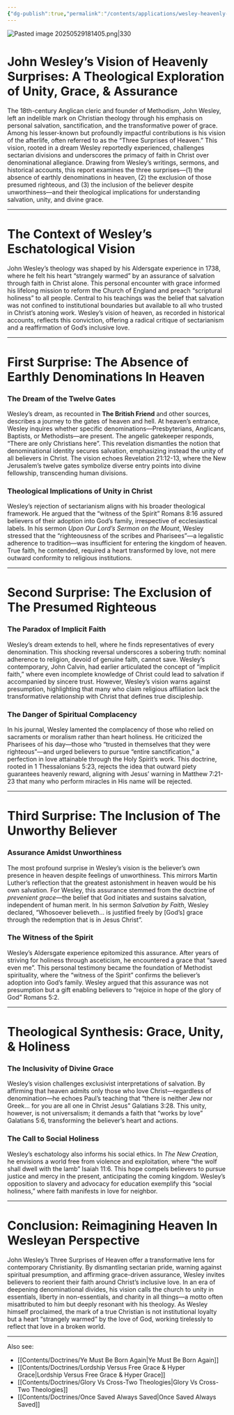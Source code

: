 ```yaml
---
{"dg-publish":true,"permalink":"/contents/applications/wesley-heavenly-surprise/","noteIcon":"","created":"2025-05-29T18:23:17.760+08:00"}
---
```


![Pasted image 20250529181405.png|330](/img/user/Attachments/Pasted%20image%2020250529181405.png)

# John Wesley’s Vision of Heavenly Surprises: A Theological Exploration of Unity, Grace, & Assurance  

The 18th-century Anglican cleric and founder of Methodism, John Wesley, left an indelible mark on Christian theology through his emphasis on personal salvation, sanctification, and the transformative power of grace. Among his lesser-known but profoundly impactful contributions is his vision of the afterlife, often referred to as the “Three Surprises of Heaven.” This vision, rooted in a dream Wesley reportedly experienced, challenges sectarian divisions and underscores the primacy of faith in Christ over denominational allegiance. Drawing from Wesley’s writings, sermons, and historical accounts, this report examines the three surprises—(1) the absence of earthly denominations in heaven, (2) the exclusion of those presumed righteous, and (3) the inclusion of the believer despite unworthiness—and their theological implications for understanding salvation, unity, and divine grace.  

---
# The Context of Wesley’s Eschatological Vision  

John Wesley’s theology was shaped by his Aldersgate experience in 1738, where he felt his heart “strangely warmed” by an assurance of salvation through faith in Christ alone. This personal encounter with grace informed his lifelong mission to reform the Church of England and preach “scriptural holiness” to all people. Central to his teachings was the belief that salvation was not confined to institutional boundaries but available to all who trusted in Christ’s atoning work. Wesley’s vision of heaven, as recorded in historical accounts, reflects this conviction, offering a radical critique of sectarianism and a reaffirmation of God’s inclusive love.  

---
# First Surprise: The Absence of Earthly Denominations In Heaven  

### The Dream of the Twelve Gates  
Wesley’s dream, as recounted in **The British Friend** and other sources, describes a journey to the gates of heaven and hell. At heaven’s entrance, Wesley inquires whether specific denominations—Presbyterians, Anglicans, Baptists, or Methodists—are present. The angelic gatekeeper responds, “There are only Christians here”. This revelation dismantles the notion that denominational identity secures salvation, emphasizing instead the unity of all believers in Christ. The vision echoes Revelation 21:12-13, where the New Jerusalem’s twelve gates symbolize diverse entry points into divine fellowship, transcending human divisions.  

### Theological Implications of Unity in Christ  
Wesley’s rejection of sectarianism aligns with his broader theological framework. He argued that the “witness of the Spirit” Romans 8:16 assured believers of their adoption into God’s family, irrespective of ecclesiastical labels. In his sermon *Upon Our Lord’s Sermon on the Mount*, Wesley stressed that the “righteousness of the scribes and Pharisees”—a legalistic adherence to tradition—was insufficient for entering the kingdom of heaven. True faith, he contended, required a heart transformed by love, not mere outward conformity to religious institutions.  

---
# Second Surprise: The Exclusion of The Presumed Righteous  

### The Paradox of Implicit Faith  
Wesley’s dream extends to hell, where he finds representatives of every denomination. This shocking reversal underscores a sobering truth: nominal adherence to religion, devoid of genuine faith, cannot save. Wesley’s contemporary, John Calvin, had earlier articulated the concept of “implicit faith,” where even incomplete knowledge of Christ could lead to salvation if accompanied by sincere trust. However, Wesley’s vision warns against presumption, highlighting that many who claim religious affiliation lack the transformative relationship with Christ that defines true discipleship.  

### The Danger of Spiritual Complacency  
In his journal, Wesley lamented the complacency of those who relied on sacraments or moralism rather than heart holiness. He criticized the Pharisees of his day—those who “trusted in themselves that they were righteous”—and urged believers to pursue “entire sanctification,” a perfection in love attainable through the Holy Spirit’s work. This doctrine, rooted in 1 Thessalonians 5:23, rejects the idea that outward piety guarantees heavenly reward, aligning with Jesus’ warning in Matthew 7:21-23 that many who perform miracles in His name will be rejected.  

---
# Third Surprise: The Inclusion of The Unworthy Believer  

### Assurance Amidst Unworthiness  
The most profound surprise in Wesley’s vision is the believer’s own presence in heaven despite feelings of unworthiness. This mirrors Martin Luther’s reflection that the greatest astonishment in heaven would be his own salvation. For Wesley, this assurance stemmed from the doctrine of *prevenient grace*—the belief that God initiates and sustains salvation, independent of human merit. In his sermon *Salvation by Faith*, Wesley declared, “Whosoever believeth... is justified freely by [God’s] grace through the redemption that is in Jesus Christ”.  

### The Witness of the Spirit  
Wesley’s Aldersgate experience epitomized this assurance. After years of striving for holiness through asceticism, he encountered a grace that “saved even me”. This personal testimony became the foundation of Methodist spirituality, where the “witness of the Spirit” confirms the believer’s adoption into God’s family. Wesley argued that this assurance was not presumption but a gift enabling believers to “rejoice in hope of the glory of God” Romans 5:2.  

---
# Theological Synthesis: Grace, Unity, & Holiness  

### The Inclusivity of Divine Grace  
Wesley’s vision challenges exclusivist interpretations of salvation. By affirming that heaven admits only those who love Christ—regardless of denomination—he echoes Paul’s teaching that “there is neither Jew nor Greek... for you are all one in Christ Jesus” Galatians 3:28. This unity, however, is not universalism; it demands a faith that “works by love” Galatians 5:6, transforming the believer’s heart and actions.  

### The Call to Social Holiness  
Wesley’s eschatology also informs his social ethics. In *The New Creation*, he envisions a world free from violence and exploitation, where “the wolf shall dwell with the lamb” Isaiah 11:6. This hope compels believers to pursue justice and mercy in the present, anticipating the coming kingdom. Wesley’s opposition to slavery and advocacy for education exemplify this “social holiness,” where faith manifests in love for neighbor.  

---
# Conclusion: Reimagining Heaven In Wesleyan Perspective  

John Wesley’s Three Surprises of Heaven offer a transformative lens for contemporary Christianity. By dismantling sectarian pride, warning against spiritual presumption, and affirming grace-driven assurance, Wesley invites believers to reorient their faith around Christ’s inclusive love. In an era of deepening denominational divides, his vision calls the church to unity in essentials, liberty in non-essentials, and charity in all things—a motto often misattributed to him but deeply resonant with his theology. As Wesley himself proclaimed, the mark of a true Christian is not institutional loyalty but a heart “strangely warmed” by the love of God, working tirelessly to reflect that love in a broken world.

<script> var refTagger = { settings: { bibleVersion: 'KJV', tooltipStyle: 'dark' } }; (function(d, t) { var n=d.querySelector('[nonce]'); refTagger.settings.nonce = n && (n.nonce||n.getAttribute('nonce')); var g = d.createElement(t), s = d.getElementsByTagName(t)[0]; g.src = 'https://api.reftagger.com/v2/RefTagger.js'; g.nonce = refTagger.settings.nonce; s.parentNode.insertBefore(g, s); }(document, 'script')); </script>

---
Also see:
- [[Contents/Doctrines/Ye Must Be Born Again\|Ye Must Be Born Again]]
- [[Contents/Doctrines/Lordship Versus Free Grace & Hyper Grace\|Lordship Versus Free Grace & Hyper Grace]]
- [[Contents/Doctrines/Glory Vs Cross-Two Theologies\|Glory Vs Cross-Two Theologies]]
- [[Contents/Doctrines/Once Saved Always Saved\|Once Saved Always Saved]]